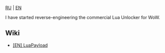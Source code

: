 ﻿[RU](/README_RU.md) | [EN](/README.md)

I have started reverse-engineering the commercial Lua Unlocker for WoW.

## Wiki

- [[EN] LuaPayload](/docs/LuaPayload.md)